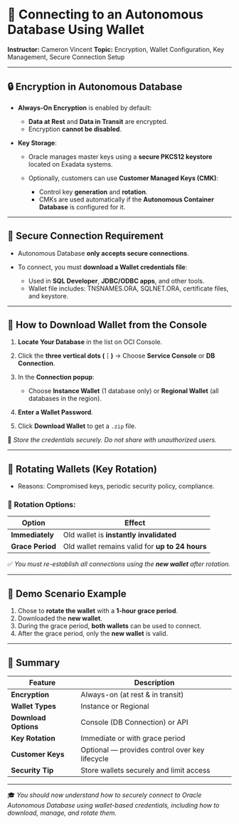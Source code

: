 # 🔐 Connecting to an Autonomous Database Using Wallet

**Instructor:** Cameron Vincent
**Topic:** Encryption, Wallet Configuration, Key Management, Secure Connection Setup

---

## 🔒 Encryption in Autonomous Database

* **Always-On Encryption** is enabled by default:

  * **Data at Rest** and **Data in Transit** are encrypted.
  * Encryption **cannot be disabled**.

* **Key Storage**:

  * Oracle manages master keys using a **secure PKCS12 keystore** located on Exadata systems.
  * Optionally, customers can use **Customer Managed Keys (CMK)**:

    * Control key **generation** and **rotation**.
    * CMKs are used automatically if the **Autonomous Container Database** is configured for it.

---

## 📎 Secure Connection Requirement

* Autonomous Database **only accepts secure connections**.
* To connect, you must **download a Wallet credentials file**:

  * Used in **SQL Developer**, **JDBC/ODBC apps**, and other tools.
  * Wallet file includes: TNSNAMES.ORA, SQLNET.ORA, certificate files, and keystore.

---

## 🧭 How to Download Wallet from the Console

1. **Locate Your Database** in the list on OCI Console.
2. Click the **three vertical dots (⋮)** → Choose **Service Console** or **DB Connection**.
3. In the **Connection popup**:

   * Choose **Instance Wallet** (1 database only) or **Regional Wallet** (all databases in the region).
4. **Enter a Wallet Password**.
5. Click **Download Wallet** to get a `.zip` file.

📌 *Store the credentials securely. Do not share with unauthorized users.*

---

## 🔄 Rotating Wallets (Key Rotation)

* Reasons: Compromised keys, periodic security policy, compliance.

### 🔁 Rotation Options:

| Option           | Effect                                          |
| ---------------- | ----------------------------------------------- |
| **Immediately**  | Old wallet is **instantly invalidated**         |
| **Grace Period** | Old wallet remains valid for **up to 24 hours** |

✅ *You must re-establish all connections using the **new wallet** after rotation.*

---

## 🧪 Demo Scenario Example

1. Chose to **rotate the wallet** with a **1-hour grace period**.
2. Downloaded the **new wallet**.
3. During the grace period, **both wallets** can be used to connect.
4. After the grace period, only the **new wallet** is valid.

---

## 📌 Summary

| Feature              | Description                                    |
| -------------------- | ---------------------------------------------- |
| **Encryption**       | Always-on (at rest & in transit)               |
| **Wallet Types**     | Instance or Regional                           |
| **Download Options** | Console (DB Connection) or API                 |
| **Key Rotation**     | Immediate or with grace period                 |
| **Customer Keys**    | Optional — provides control over key lifecycle |
| **Security Tip**     | Store wallets securely and limit access        |

---

🎓 *You should now understand how to securely connect to Oracle Autonomous Database using wallet-based credentials, including how to download, manage, and rotate them.*
